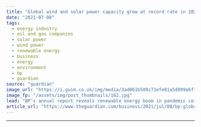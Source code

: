 ```yaml
---
title: "Global wind and solar power capacity grew at record rate in 2020"
date: "2021-07-08"
tags: 
  - energy industry
  - oil and gas companies
  - solar power
  - wind power
  - renewable energy
  - business
  - energy
  - environment
  - bp
  - guardian
source: "guardian"
image_url: "https://i.guim.co.uk/img/media/3ad061b509c71efe01a5d099e6ff5c8cc97adc29/0_215_3500_2100/master/3500.jpg?width=460&quality=85&auto=format&fit=max&s=2b43b637dab80cc5ef8af3386d8067fb"
image_fp: "/assets/img/post_thumbnails/162.jpg"
lead: "BP’s annual report reveals renewable energy boom in pandemic coincided with slump in demand for oilThe world’s wind and solar energy capacity grew at a record rate last year while the oil industry recorded its steepest slump in demand since the secon..."
article_url: "https://www.theguardian.com/business/2021/jul/08/bp-global-wind-and-solar-power-capacity-grew-at-record-rate-in-2020"
---
```


---
